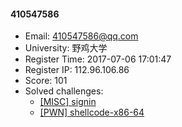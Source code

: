 #### 410547586  

* Email: 410547586@qq.com  
* University: 野鸡大学  
* Register Time: 2017-07-06 17:01:47  
* Register IP: 112.96.106.86  
* Score: 101  
* Solved challenges: 
  * [[MISC] signin](https://github.com/SniperOJ/Challenges/blob/master/misc/signin.json)  
  * [[PWN] shellcode-x86-64](https://github.com/SniperOJ/Challenges/blob/master/pwn/shellcode-x86-64.json)  
